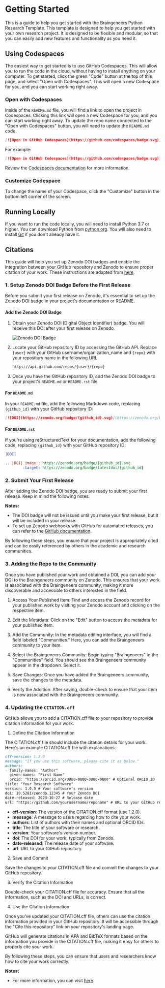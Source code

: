 # Getting Started

This is a guide to help you get started with the Braingeneers Python Research Template. This template is designed to help you get started with your own research project. It is designed to be flexible and modular, so that you can easily add new features and functionality as you need it.

## Using Codespaces

The easiest way to get started is to use GitHub Codespaces. This will allow you to run the code in the cloud, without having to install anything on your computer. To get started, click the green "Code" button at the top of this page, and select "Open with Codespaces". This will open a new Codespace for you, and you can start working right away.

### Open with Codespaces

Inside of the `README.md` file, you will find a link to open the project in Codespaces. Clicking this link will open a new Codespace for you, and you can start working right away. To update the repo name connected to the "Open with Codespaces" button, you will need to update the `README.md` code.

```md
[![Open in GitHub Codespaces](https://github.com/codespaces/badge.svg)](https://codespaces.new/braingeneers/<project_name>?quickstart=1)
```

For example:

```md
[![Open in GitHub Codespaces](https://github.com/codespaces/badge.svg)](https://codespaces.new/braingeneers/python-research-template?quickstart=1)
```

Review the [Codespaces documentation](https://docs.github.com/en/github/developing-online-with-codespaces/creating-a-codespace#creating-a-codespace-using-a-template-repository) for more information.

### Customize Codespace

To change the name of your Codespace, click the "Customize" button in the bottom left corner of the screen.

## Running Locally

If you want to run the code locally, you will need to install Python 3.7 or higher. You can download Python from [python.org](https://www.python.org/downloads/). You will also need to install [Git](https://git-scm.com/downloads) if you don't already have it.

## Citations

This guide will help you set up Zenodo DOI badges and enable the integration between your GitHub repository and Zenodo to ensure proper citation of your work. These instructions are adapted from [here](https://gist.github.com/seignovert/ae6771f400ca464d294261f42900823a).

### 1. Setup Zenodo DOI Badge Before the First Release

Before you submit your first release on Zenodo, it's essential to set up the Zenodo DOI badge in your project's documentation or README.

#### Add the Zenodo DOI Badge

1. Obtain your Zenodo DOI (Digital Object Identifier) badge. You will receive this DOI after your first release on Zenodo.

   ![Zenodo DOI Badge](https://img.shields.io/badge/DOI-10.5281%2Fzenodo.1234567-blue.svg)

2. Locate your GitHub repository ID by accessing the GitHub API. Replace `{user}` with your GitHub username/organization_name and `{repo}` with your repository name in the following URL:

   ```bash
   https://api.github.com/repos/{user}/{repo}
   ```

3. Once you have the GitHub repository ID, add the Zenodo DOI badge to your project's `README.md` or `README.rst` file.

#### For `README.md`

In your `README.md` file, add the following Markdown code, replacing `{github_id}` with your GitHub repository ID:

```markdown
[![DOI](https://zenodo.org/badge/{github_id}.svg)](https://zenodo.org/badge/latestdoi/{github_id})
```

#### For `README.rst`

If you're using reStructuredText for your documentation, add the following code, replacing `{github_id}` with your GitHub repository ID:

```rst
|DOI|

.. |DOI| image:: https://zenodo.org/badge/{github_id}.svg
        :target: https://zenodo.org/badge/latestdoi/{github_id}
```

### 2. Submit Your First Release

After adding the Zenodo DOI badge, you are ready to submit your first release. Keep in mind the following notes:

__Notes:__
- The DOI badge will not be issued until you make your first release, but it will be included in your release.
- To set up Zenodo webhooks with GitHub for automated releases, you can refer to the [GitHub documentation](https://guides.github.com/activities/citable-code/).

By following these steps, you ensure that your project is appropriately cited and can be easily referenced by others in the academic and research communities.

### 3. Adding the Repo to the Community

Once you have published your work and obtained a DOI, you can add your DOI to the Braingeneers community on Zenodo. This ensures that your work is associated with the Braingeneers community, making it more discoverable and accessible to others interested in the field.

1. Access Your Published Item: Find and access the Zenodo record for your published work by visiting your Zenodo account and clicking on the respective item.

2. Edit the Metadata: Click on the "Edit" button to access the metadata for your published item.

3. Add the Community: In the metadata editing interface, you will find a field labeled "Communities." Here, you can add the Braingeneers community to your item.

4. Select the Braingeneers Community: Begin typing "Braingeneers" in the "Communities" field. You should see the Braingeneers community appear in the dropdown. Select it.

5. Save Changes: Once you have added the Braingeneers community, save the changes to the metadata.

6. Verify the Addition: After saving, double-check to ensure that your item is now associated with the Braingeneers community.

### 4. Updating the `CITATION.cff`

GitHub allows you to add a CITATION.cff file to your repository to provide citation information for your work.

1. Define the Citation Information

The CITATION.cff file should include the citation details for your work. Here's an example CITATION.cff file with explanations:

```markdown
cff-version: 1.2.0
message: "If you use this software, please cite it as below."
authors:
- family-names: "Author"
  given-names: "First Name"
  orcid: "https://orcid.org/0000-0000-0000-0000" # Optional ORCID ID
title: "Your Research Software"
version: 1.0.0 # Your software's version
doi: 10.5281/zenodo.12345 # Your Zenodo DOI
date-released: 2023-10-27 # Release date
url: "https://github.com/yourusername/reponame" # URL to your GitHub repository
```

- **cff-version**: The version of the CITATION.cff format (use 1.2.0).
- **message**: A message to users regarding how to cite your work.
- **authors**: List of authors with their names and optional ORCID IDs.
- **title**: The title of your software or research.
- **version**: Your software's version number.
- **doi**: The DOI for your work, typically from Zenodo.
- **date-released**: The release date of your software.
- **url**: URL to your GitHub repository.

2. Save and Commit

Save the changes to your CITATION.cff file and commit the changes to your GitHub repository.

3. Verify the Citation Information

Double-check your CITATION.cff file for accuracy. Ensure that all the information, such as the DOI and URLs, is correct.

4. Use the Citation Information

Once you've updated your CITATION.cff file, others can use the citation information provided in your GitHub repository. It will be accessible through the "Cite this repository" link on your repository's landing page.

GitHub will generate citations in APA and BibTeX formats based on the information you provide in the CITATION.cff file, making it easy for others to properly cite your work.

By following these steps, you can ensure that users and researchers know how to cite your work correctly.

__Notes:__
- For more information, you can visit [here](https://docs.github.com/en/repositories/managing-your-repositorys-settings-and-features/customizing-your-repository/about-citation-files).
